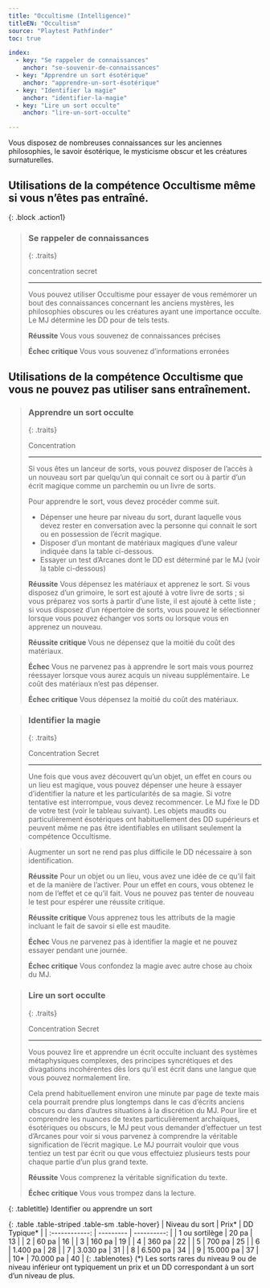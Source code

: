 ```yaml
---
title: "Occultisme (Intelligence)"
titleEN: "Occultism"
source: "Playtest Pathfinder"
toc: true

index:
  - key: "Se rappeler de connaissances"
    anchor: "se-souvenir-de-connaissances"
  - key: "Apprendre un sort ésotérique"
    anchor: "apprendre-un-sort-ésotérique"
  - key: "Identifier la magie"
    anchor: "identifier-la-magie"
  - key: "Lire un sort occulte"
    anchor: "lire-un-sort-occulte"

---
```


Vous disposez de nombreuses connaissances sur les anciennes philosophies, le savoir ésotérique, le mysticisme obscur et les créatures surnaturelles.

## Utilisations de la compétence Occultisme même si vous n’êtes pas entraîné.

{: .block .action1}
> ### Se rappeler de connaissances
> 
> {: .traits}
>
> concentration
> secret
> 
> ---
>
> Vous pouvez utiliser Occultisme pour essayer de vous remémorer un bout des connaissances concernant les anciens mystères, les philosophies obscures ou les créatures ayant une importance occulte. Le MJ détermine les DD pour de tels tests.
>
> **Réussite** Vous vous souvenez de connaissances précises
>
> **Échec critique** Vous vous souvenez d’informations erronées

## Utilisations de la compétence Occultisme que vous ne pouvez pas utiliser sans entraînement.

> ### Apprendre un sort occulte
>
> {: .traits}
>
> Concentration
> 
> ---
> 
> Si vous êtes un lanceur de sorts, vous pouvez disposer de l’accès à un nouveau sort par quelqu’un qui connait ce sort ou à partir d’un écrit magique comme un parchemin ou un livre de sorts.
> 
> Pour apprendre le sort, vous devez procéder comme suit.
> - Dépenser une heure par niveau du sort, durant laquelle vous devez rester en conversation avec la personne qui connait le sort ou en possession de l’écrit magique.
> - Disposer d’un montant de matériaux magiques d’une valeur indiquée dans la table ci-dessous.
> - Essayer un test d’Arcanes dont le DD est déterminé par le MJ (voir la table ci-dessous)
>
> **Réussite** Vous dépensez les matériaux et apprenez le sort. Si vous disposez d’un grimoire, le sort est ajouté à votre livre de sorts ; si vous préparez vos sorts à partir d’une liste, il est ajouté à cette liste ; si vous disposez d’un répertoire de sorts, vous pouvez le sélectionner lorsque vous pouvez échanger vos sorts ou lorsque vous en apprenez un nouveau.
> 
> **Réussite critique** Vous ne dépensez que la moitié du coût des matériaux.
>
> **Échec** Vous ne parvenez pas à apprendre le sort mais vous pourrez réessayer lorsque vous aurez acquis un niveau supplémentaire. Le coût des matériaux n’est pas dépenser.
>
> **Échec critique** Vous dépensez la moitié du coût des matériaux.

> ### Identifier la magie
> 
> {: .traits}
>
> Concentration
> Secret
>
> ---
>
> Une fois que vous avez découvert qu’un objet, un effet en cours ou un lieu est magique, vous pouvez dépenser une heure à essayer d’identifier la nature et les particularités de sa magie. 
> Si votre tentative est interrompue, vous devez recommencer. Le MJ fixe le DD de votre test (voir le tableau suivant).
> Les objets maudits ou particulièrement ésotériques ont habituellement des DD supérieurs et peuvent même ne pas être identifiables en utilisant seulement la compétence Occultisme. 

> Augmenter un sort ne rend pas plus difficile le DD nécessaire à son identification.
>
> **Réussite** Pour un objet ou un lieu, vous avez une idée de ce qu’il fait et de la manière de l’activer. Pour un effet en cours, vous obtenez le nom de l’effet et ce qu’il fait. Vous ne pouvez pas tenter de nouveau le test pour espérer une réussite critique.
>
> **Réussite critique** Vous apprenez tous les attributs de la magie incluant le fait de savoir si elle est maudite.
>
> **Échec** Vous ne parvenez pas à identifier la magie et ne pouvez essayer pendant une journée.
>
> **Échec critique** Vous confondez la magie avec autre chose au choix du MJ.

> ### Lire un sort occulte
> 
> {: .traits}
>
> Concentration
> Secret
>
> ---
> 
> Vous pouvez lire et apprendre un écrit occulte incluant des systèmes métaphysiques complexes, des principes syncrétiques et des divagations incohérentes dès lors qu’il est écrit dans une langue que vous pouvez normalement lire.
> 
> Cela prend habituellement environ une minute par page de texte mais cela pourrait prendre plus longtemps dans le cas d’écrits anciens obscurs ou dans d’autres situations à la discrétion du MJ.
> Pour lire et comprendre les nuances de textes particulièrement archaïques, ésotériques ou obscurs, le MJ peut vous demander d’effectuer un test d’Arcanes pour voir si vous parvenez à comprendre la véritable signification de l’écrit magique.
> Le MJ pourrait vouloir que vous tentiez un test par écrit ou que vous effectuiez plusieurs tests pour chaque partie d’un plus grand texte.
>
> **Réussite** Vous comprenez la véritable signification du texte.
>
> **Échec critique** Vous vous trompez dans la lecture.

{: .tabletitle}
Identifier ou apprendre un sort

{: .table .table-striped .table-sm .table-hover}
| Niveau du sort | Prix*     | DD Typique* |
| :------------: | --------- | ----------: |
| 1 ou sortilège | 20 pa     | 13          |
| 2              | 60 pa     | 16          |
| 3              | 160 pa    | 19          |
| 4              | 360 pa    | 22          |
| 5              | 700 pa    | 25          |
| 6              | 1.400 pa  | 28          |
| 7              | 3.030 pa  | 31          |
| 8              | 6.500 pa  | 34          |
| 9              | 15.000 pa | 37          |
| 10*            | 70.000 pa | 40          |
{: .tablenotes}
(*) Les sorts rares du niveau 9 ou de niveau inférieur ont typiquement un prix et un DD correspondant à un sort d’un niveau de plus.